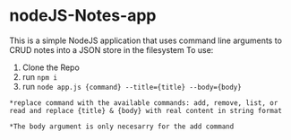 # nodeJS-Notes-app

This is a simple NodeJS application that uses command line arguments to CRUD notes into a JSON store in the filesystem
To use:
  1. Clone the Repo
  2. run ```npm i```
  3. run ```node app.js {command} --title={title} --body={body}```
    
    *replace command with the available commands: add, remove, list, or read and replace {title} & {body} with real content in string format 
  
    *The body argument is only necesarry for the add command 
